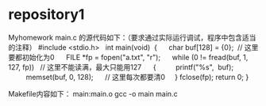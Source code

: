 # repository1
Myhomework
main.c 的源代码如下：（要求通过实际运行调试，程序中包含适当的注释）
#include <stdio.h>  
int main(void)
 {
     char buf[128] = {0};  // 这里要都初始化为0
     FILE *fp = fopen("a.txt", "r");
     while (0 != fread(buf, 1, 127, fp))   // 这里不能读满，最大只能用127      {
         printf("%s",  buf);
         memset(buf, 0, 128);      // 这里每次都要清0
    }
fclose(fp);
return 0;
}

Makefile内容如下：
main:main.o
gcc -o main main.c
